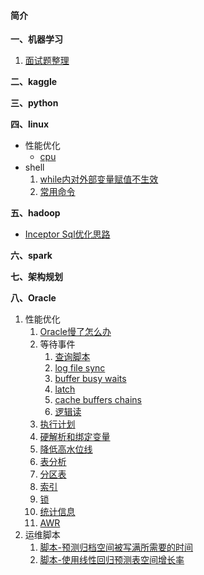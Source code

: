 #### 简介

**一、机器学习**
1. [面试题整理](https://github.com/aidway/Blog/issues/23)

**二、kaggle**

**三、python**

**四、linux**
- 性能优化
  - [cpu](https://github.com/aidway/Blog/issues/1)
- shell
  1. [while内对外部变量赋值不生效](https://github.com/aidway/Blog/issues/6)
  1. [常用命令](https://github.com/aidway/Blog/issues/7)

**五、hadoop**
- [Inceptor Sql优化思路](https://github.com/aidway/Blog/issues/3)

**六、spark**

**七、架构规划**

**八、Oracle**
1. 性能优化
   1. [Oracle慢了怎么办](https://github.com/aidway/Blog/issues/2)
   1. 等待事件
      1. [查询脚本](https://github.com/aidway/Blog/issues/8)
      1. [log file sync](https://github.com/aidway/Blog/issues/9)
      1. [buffer busy waits](https://github.com/aidway/Blog/issues/10) 
      1. [latch](https://github.com/aidway/Blog/issues/11)  
      1. [cache buffers chains](https://github.com/aidway/Blog/issues/12)
      1. [逻辑读](https://github.com/aidway/Blog/issues/13)
   1. [执行计划](https://github.com/aidway/Blog/issues/14)
   1. [硬解析和绑定变量](https://github.com/aidway/Blog/issues/15)
   1. [降低高水位线](https://github.com/aidway/Blog/issues/16)
   1. [表分析](https://github.com/aidway/Blog/issues/17)
   1. [分区表](https://github.com/aidway/Blog/issues/18)
   1. [索引](https://github.com/aidway/Blog/issues/19)
   1. [锁](https://github.com/aidway/Blog/issues/20)
   1. [统计信息](https://github.com/aidway/Blog/issues/21)
   1. [AWR](https://github.com/aidway/Blog/issues/22)
1. 运维脚本
   1. [脚本-预测归档空间被写满所需要的时间](https://github.com/aidway/Blog/issues/4)
   1. [脚本-使用线性回归预测表空间增长率](https://github.com/aidway/Blog/issues/5)



 
